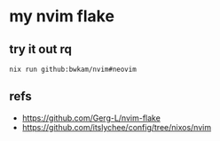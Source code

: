 # my nvim flake

## try it out rq
`nix run github:bwkam/nvim#neovim`


## refs
- https://github.com/Gerg-L/nvim-flake
- https://github.com/itslychee/config/tree/nixos/nvim
